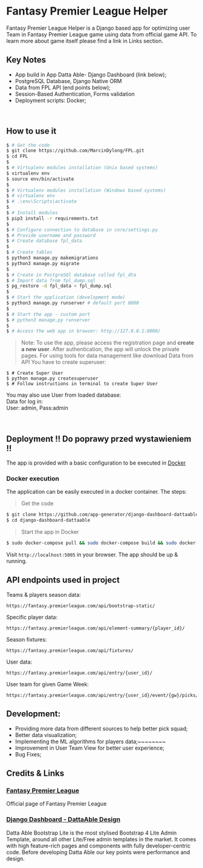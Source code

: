 # Fantasy Premier League Helper 

Fantasy Premier League Helper is a Django based app for optimizing user Team in Fantasy Premier League game using data from official game API. To learn more about game itself please find a link in Links section.
<br/>

## Key Notes
- App build in App Datta Able- Django Dashboard (link below);
- PostgreSQL Database, Django Native ORM
- Data from FPL API (end points below);
- Session-Based Authentication, Forms validation
- Deployment scripts: Docker;

<br />


## How to use it

```bash
$ # Get the code
$ git clone https://github.com/MarcinDylong/FPL.git
$ cd FPL
$
$ # Virtualenv modules installation (Unix based systems)
$ virtualenv env
$ source env/bin/activate
$
$ # Virtualenv modules installation (Windows based systems)
$ # virtualenv env
$ # .\env\Scripts\activate
$
$ # Install modules
$ pip3 install -r requirements.txt
$
$ # Configure connection to database in core/settings.py
$ # Provide username and password
$ # Create database fpl_data
$
$ # Create tables
$ python3 manage.py makemigrations
$ python3 manage.py migrate
$
$ # Create in PostgreSQl database called fpl_dta
$ # Import data from fpl_dump.sql
$ pg_restore -d fpl_data < fpl_dump.sql
$
$ # Start the application (development mode)
$ python3 manage.py runserver # default port 8000
$
$ # Start the app - custom port 
$ # python3 manage.py runserver
$
$ # Access the web app in browser: http://127.0.0.1:8000/
```
> Note: To use the app, please access the registration page and **create a new user**. After authentication, the app will unlock the private pages.
For using tools for data management like download Data from API You have to create superuser:
```
$ # Create Super User
$ python manage.py createsuperuser
$ # Follow instructions in terminal to create Super User
```
You may also use User from loaded database: <br>
Data for log in: <br>
User: admin, Pass:admin
 
 
<br />

## Deployment !! Do poprawy przed wystawieniem !!

The app is provided with a basic configuration to be executed in [Docker](https://www.docker.com/)

### Docker execution


The application can be easily executed in a docker container. The steps:

> Get the code

```bash
$ git clone https://github.com/app-generator/django-dashboard-dattaable.git
$ cd django-dashboard-dattaable
```

> Start the app in Docker

```bash
$ sudo docker-compose pull && sudo docker-compose build && sudo docker-compose up -d
```

Visit `http://localhost:5005` in your browser. The app should be up & running.

## API endpoints used in project

Teams & players season data:
```
https://fantasy.premierleague.com/api/bootstrap-static/
```
Specific player data:
```
https://fantasy.premierleague.com/api/element-summary/{player_id}/
```
Season fixtures:
```
https://fantasy.premierleague.com/api/fixtures/
```
User data:
```
https://fantasy.premierleague.com/api/entry/{user_id}/
```
User team for given Game Week:
```
https://fantasy.premierleague.com/api/entry/{user_id}/event/{gw}/picks/
```

## Development:
- Providing more data from different sources to help better pick squad;
- Better data visualization;
- Implementing the ML algorithms for players data;~~~~~~~~
- Improvement in User Team View for better user experience;
- Bug Fixes;

## Credits & Links

### [Fantasy Premier League](https://fantasy.premierleague.com/)

Official page of Fantasy Premier League 


### [Django Dashboard - DattaAble Design](https://appseed.us/admin-dashboards/django-dashboard-dattaable)

Datta Able Bootstrap Lite is the most stylised Bootstrap 4 Lite Admin Template, around all other Lite/Free admin templates in the market. It comes with high feature-rich pages and components with fully developer-centric code. Before developing Datta Able our key points were performance and design.